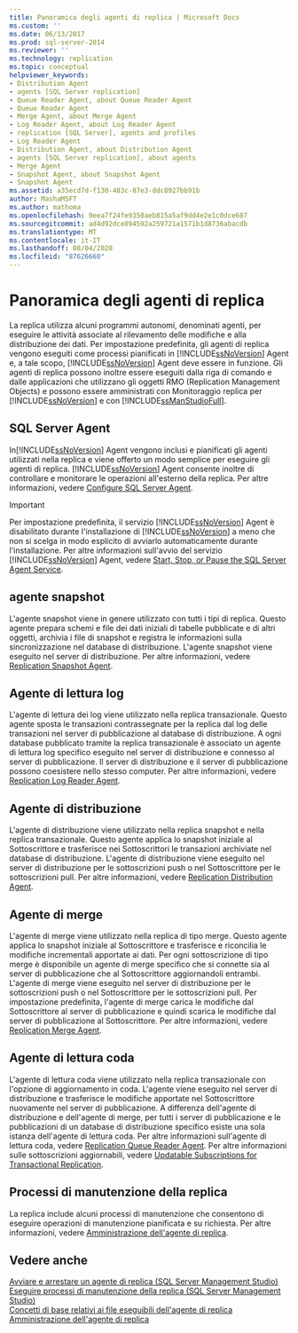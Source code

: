 ```yaml
---
title: Panoramica degli agenti di replica | Microsoft Docs
ms.custom: ''
ms.date: 06/13/2017
ms.prod: sql-server-2014
ms.reviewer: ''
ms.technology: replication
ms.topic: conceptual
helpviewer_keywords:
- Distribution Agent
- agents [SQL Server replication]
- Queue Reader Agent, about Queue Reader Agent
- Queue Reader Agent
- Merge Agent, about Merge Agent
- Log Reader Agent, about Log Reader Agent
- replication [SQL Server], agents and profiles
- Log Reader Agent
- Distribution Agent, about Distribution Agent
- agents [SQL Server replication], about agents
- Merge Agent
- Snapshot Agent, about Snapshot Agent
- Snapshot Agent
ms.assetid: a35ecd7d-f130-483c-87e3-ddc8927bb91b
author: MashaMSFT
ms.author: mathoma
ms.openlocfilehash: 9eea7f24fe9350aeb815a5af9dd4e2e1c0dce607
ms.sourcegitcommit: ad4d92dce894592a259721a1571b1d8736abacdb
ms.translationtype: MT
ms.contentlocale: it-IT
ms.lasthandoff: 08/04/2020
ms.locfileid: "87626660"
---
```

# <a name="replication-agents-overview"></a>Panoramica degli agenti di replica
  La replica utilizza alcuni programmi autonomi, denominati agenti, per eseguire le attività associate al rilevamento delle modifiche e alla distribuzione dei dati. Per impostazione predefinita, gli agenti di replica vengono eseguiti come processi pianificati in [!INCLUDE[ssNoVersion](../../../includes/ssnoversion-md.md)] Agent e, a tale scopo, [!INCLUDE[ssNoVersion](../../../includes/ssnoversion-md.md)] Agent deve essere in funzione. Gli agenti di replica possono inoltre essere eseguiti dalla riga di comando e dalle applicazioni che utilizzano gli oggetti RMO (Replication Management Objects) e possono essere amministrati con Monitoraggio replica per [!INCLUDE[ssNoVersion](../../../includes/ssnoversion-md.md)] e con [!INCLUDE[ssManStudioFull](../../../includes/ssmanstudiofull-md.md)].  
  
## <a name="sql-server-agent"></a>SQL Server Agent  
 In[!INCLUDE[ssNoVersion](../../../includes/ssnoversion-md.md)] Agent vengono inclusi e pianificati gli agenti utilizzati nella replica e viene offerto un modo semplice per eseguire gli agenti di replica. [!INCLUDE[ssNoVersion](../../../includes/ssnoversion-md.md)] Agent consente inoltre di controllare e monitorare le operazioni all'esterno della replica. Per altre informazioni, vedere [Configure SQL Server Agent](../../../ssms/agent/sql-server-agent.md).  
  
> [!IMPORTANT]  
>  Per impostazione predefinita, il servizio [!INCLUDE[ssNoVersion](../../../includes/ssnoversion-md.md)] Agent è disabilitato durante l'installazione di [!INCLUDE[ssNoVersion](../../../includes/ssnoversion-md.md)] a meno che non si scelga in modo esplicito di avviarlo automaticamente durante l'installazione. Per altre informazioni sull'avvio del servizio [!INCLUDE[ssNoVersion](../../../includes/ssnoversion-md.md)] Agent, vedere [Start, Stop, or Pause the SQL Server Agent Service](../../../ssms/agent/start-stop-or-pause-the-sql-server-agent-service.md).  
  
## <a name="snapshot-agent"></a>agente snapshot  
 L'agente snapshot viene in genere utilizzato con tutti i tipi di replica. Questo agente prepara schemi e file dei dati iniziali di tabelle pubblicate e di altri oggetti, archivia i file di snapshot e registra le informazioni sulla sincronizzazione nel database di distribuzione. L'agente snapshot viene eseguito nel server di distribuzione. Per altre informazioni, vedere [Replication Snapshot Agent](replication-snapshot-agent.md).  
  
## <a name="log-reader-agent"></a>Agente di lettura log  
 L'agente di lettura dei log viene utilizzato nella replica transazionale. Questo agente sposta le transazioni contrassegnate per la replica dal log delle transazioni nel server di pubblicazione al database di distribuzione. A ogni database pubblicato tramite la replica transazionale è associato un agente di lettura log specifico eseguito nel server di distribuzione e connesso al server di pubblicazione. Il server di distribuzione e il server di pubblicazione possono coesistere nello stesso computer. Per altre informazioni, vedere [Replication Log Reader Agent](replication-log-reader-agent.md).  
  
## <a name="distribution-agent"></a>Agente di distribuzione  
 L'agente di distribuzione viene utilizzato nella replica snapshot e nella replica transazionale. Questo agente applica lo snapshot iniziale al Sottoscrittore e trasferisce nei Sottoscrittori le transazioni archiviate nel database di distribuzione. L'agente di distribuzione viene eseguito nel server di distribuzione per le sottoscrizioni push o nel Sottoscrittore per le sottoscrizioni pull. Per altre informazioni, vedere [Replication Distribution Agent](replication-distribution-agent.md).  
  
## <a name="merge-agent"></a>Agente di merge  
 L'agente di merge viene utilizzato nella replica di tipo merge. Questo agente applica lo snapshot iniziale al Sottoscrittore e trasferisce e riconcilia le modifiche incrementali apportate ai dati. Per ogni sottoscrizione di tipo merge è disponibile un agente di merge specifico che si connette sia al server di pubblicazione che al Sottoscrittore aggiornandoli entrambi. L'agente di merge viene eseguito nel server di distribuzione per le sottoscrizioni push o nel Sottoscrittore per le sottoscrizioni pull. Per impostazione predefinita, l'agente di merge carica le modifiche dal Sottoscrittore al server di pubblicazione e quindi scarica le modifiche dal server di pubblicazione al Sottoscrittore. Per altre informazioni, vedere [Replication Merge Agent](replication-merge-agent.md).  
  
## <a name="queue-reader-agent"></a>Agente di lettura coda  
 L'agente di lettura coda viene utilizzato nella replica transazionale con l'opzione di aggiornamento in coda. L'agente viene eseguito nel server di distribuzione e trasferisce le modifiche apportate nel Sottoscrittore nuovamente nel server di pubblicazione. A differenza dell'agente di distribuzione e dell'agente di merge, per tutti i server di pubblicazione e le pubblicazioni di un database di distribuzione specifico esiste una sola istanza dell'agente di lettura coda. Per altre informazioni sull'agente di lettura coda, vedere [Replication Queue Reader Agent](replication-queue-reader-agent.md). Per altre informazioni sulle sottoscrizioni aggiornabili, vedere [Updatable Subscriptions for Transactional Replication](../transactional/updatable-subscriptions-for-transactional-replication.md).  
  
## <a name="replication-maintenance-jobs"></a>Processi di manutenzione della replica  
 La replica include alcuni processi di manutenzione che consentono di eseguire operazioni di manutenzione pianificata e su richiesta. Per altre informazioni, vedere [Amministrazione dell'agente di replica](replication-agent-administration.md).  
  
## <a name="see-also"></a>Vedere anche  
 [Avviare e arrestare un agente di replica &#40;SQL Server Management Studio&#41;](start-and-stop-a-replication-agent-sql-server-management-studio.md)   
 [Eseguire processi di manutenzione della replica &#40;SQL Server Management Studio&#41;](../administration/run-replication-maintenance-jobs-sql-server-management-studio.md)   
 [Concetti di base relativi ai file eseguibili dell'agente di replica](../concepts/replication-agent-executables-concepts.md)   
 [Amministrazione dell'agente di replica](replication-agent-administration.md)  
  
  
